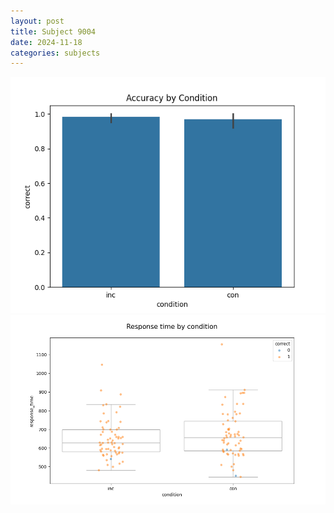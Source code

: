 ```yaml
---
layout: post
title: Subject 9004
date: 2024-11-18
categories: subjects
---
```


![](data/9004/run-21/9004_NF_acc.png)
![](data/9004/run-21/9004_NF_rt.png)
